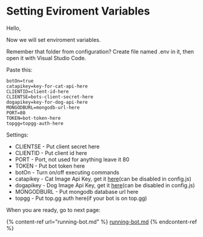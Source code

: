# Setting Eviroment Variables

Hello,

Now we will set enviroment variables.

Remember that folder from configuration? Create file named .env in it, then open it with Visual Studio Code.

Paste this:

```
botOn=true
catapikey=key-for-cat-api-here
CLIENTID=client-id-here
CLIENTSE=bots-client-secret-here
dogapikey=key-for-dog-api-here
MONGODBURL=mongodb-url-here
PORT=80
TOKEN=bot-token-here
topgg=topgg-auth-here
```

Settings:

* CLIENTSE - Put client secret here
* CLIENTID - Put client id here
* PORT - Port, not used for anything leave it 80
* TOKEN - Put bot token here
* botOn - Turn on/off executing commands
* catapikey - Cat Image Api Key, get it [here](https://thecatapi.com/)(can be disabled in config.js)
* dogapikey - Dog Image Api Key, get it [here](https://thedogapi.com/)(can be disabled in config.js)
* MONGODBURL - Put mongodb database url here
* topgg - Put top.gg auth here(if your bot is on top.gg)

When you are ready, go to next page:

{% content-ref url="running-bot.md" %}
[running-bot.md](running-bot.md)
{% endcontent-ref %}
